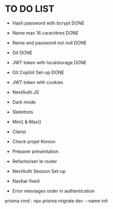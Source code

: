 # TO DO LIST
- Hash password with bcrypt DONE
- Name max 16 caractères DONE
- Name and password not null DONE
- Git DONE
- JWT token with localstorage DONE
- Git Copilot Set-up DONE


- JWT token with cookies
- NextAuth.JS
- Dark mode
- Skeletons
- Min() & Max()
- Clamp
- Check projet Komon
- Préparer présentation
- Refactoriser le router
- NextAuth Session Set-up
- Navbar fixed
- Error messages order in authentication

prisma cmd :
npx prisma migrate dev --name init